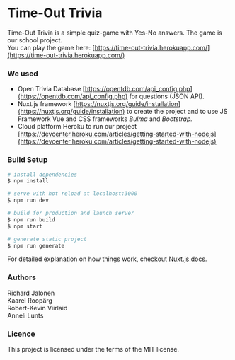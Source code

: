 # Time-Out Trivia

Time-Out Trivia is a simple quiz-game with Yes-No answers. The game is our school project.\
You can play the game here: [https://time-out-trivia.herokuapp.com/](https://time-out-trivia.herokuapp.com/)

### We used
* Open Trivia Database [https://opentdb.com/api_config.php](https://opentdb.com/api_config.php) for questions (JSON API).
* Nuxt.js framework [https://nuxtjs.org/guide/installation](https://nuxtjs.org/guide/installation) to create the project and to use JS Framework Vue and CSS frameworks *Bulma* and *Bootstrap.*
* Cloud platform Heroku to run our project [https://devcenter.heroku.com/articles/getting-started-with-nodejs](https://devcenter.heroku.com/articles/getting-started-with-nodejs)



### Build Setup

``` bash
# install dependencies
$ npm install

# serve with hot reload at localhost:3000
$ npm run dev

# build for production and launch server
$ npm run build
$ npm start

# generate static project
$ npm run generate
```

For detailed explanation on how things work, checkout [Nuxt.js docs](https://nuxtjs.org).



### Authors
Richard Jalonen \
Kaarel Roopärg\
Robert-Kevin Viirlaid\
Anneli Lunts

### Licence
This project is licensed under the terms of the MIT license.
